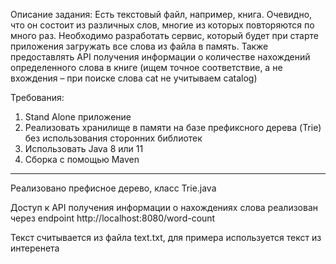 Описание задания:
Есть текстовый файл, например, книга. Очевидно, что он состоит из различных слов, многие из которых повторяются по много раз.
Необходимо разработать сервис, который будет при старте приложения загружать все слова из файла в память. Также предоставлять API получения информации о количестве нахождений определенного слова в книге (ищем точное соответствие, а не вхождения – при поиске слова cat не учитываем catalog)

Требования:
1. Stand Alone приложение
2. Реализовать хранилище в памяти на базе префиксного дерева (Trie) без использования сторонних библиотек
3. Использовать Java 8 или 11
4. Сборка с помощью Maven

--------------------------------------------------------------------------------------------------------------------------------------------------

Реализовано префисное дерево, класс Trie.java

Доступ к API получения информации о нахождениях слова реализован через endpoint http://localhost:8080/word-count

Текст считывается из файла text.txt, для примера используется текст из интеренета
